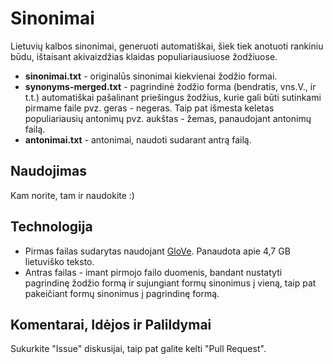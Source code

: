 # Sinonimai

Lietuvių kalbos sinonimai, generuoti automatiškai, šiek tiek anotuoti rankiniu būdu, ištaisant akivaizdžias klaidas populiariausiuose žodžiuose. 
- **sinonimai.txt** - originalūs sinonimai kiekvienai žodžio formai.
- **synonyms-merged.txt** - pagrindinė žodžio forma (bendratis, vns.V., ir t.t.) automatiškai pašalinant priešingus žodžius, kurie gali būti sutinkami pirmame faile pvz. geras - negeras. Taip pat išmesta keletas populiariausių antonimų pvz. aukštas - žemas, panaudojant antonimų failą.
- **antonimai.txt** - antonimai, naudoti sudarant antrą failą.

## Naudojimas

Kam norite, tam ir naudokite :)

## Technologija

- Pirmas failas sudarytas naudojant [GloVe](https://github.com/stanfordnlp/GloVe). Panaudota apie 4,7 GB lietuviško teksto.
- Antras failas - imant pirmojo failo duomenis, bandant nustatyti pagrindinę žodžio formą ir sujungiant formų sinonimus į vieną, taip pat pakeičiant formų sinonimus į pagrindinę formą.

## Komentarai, Idėjos ir Palildymai

Sukurkite "Issue" diskusijai, taip pat galite kelti "Pull Request".